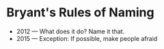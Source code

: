 # Bryant's Rules of Naming

* 2012 — What does it do? Name it that.
* 2015 — Exception: If possible, make people afraid
